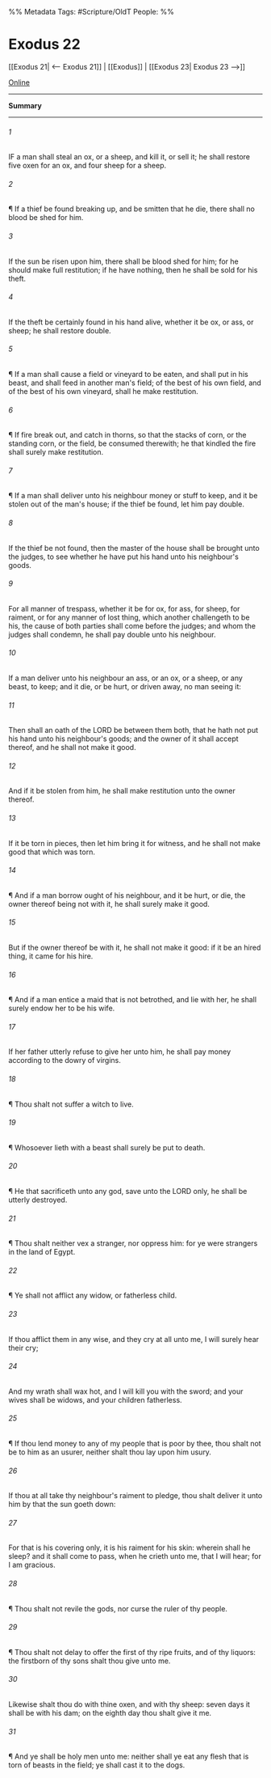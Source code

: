 

%% Metadata
Tags: #Scripture/OldT
People: 
%%
# Exodus 22
[[Exodus 21| <-- Exodus 21]] | [[Exodus]] | [[Exodus 23| Exodus 23 -->]]

[Online](https://churchofjesuschrist.org/study/scriptures/ot/ex/22?lang=eng)

---
__Summary__



---

###### 1
IF a man shall steal an ox, or a sheep, and kill it, or sell it; he shall restore five oxen for an ox, and four sheep for a sheep.
###### 2
¶ If a thief be found breaking up, and be smitten that he die, there shall no blood be shed for him.
###### 3
If the sun be risen upon him, there shall be blood shed for him; for he should make full restitution; if he have nothing, then he shall be sold for his theft.
###### 4
If the theft be certainly found in his hand alive, whether it be ox, or ass, or sheep; he shall restore double.
###### 5
¶ If a man shall cause a field or vineyard to be eaten, and shall put in his beast, and shall feed in another man's field; of the best of his own field, and of the best of his own vineyard, shall he make restitution.
###### 6
¶ If fire break out, and catch in thorns, so that the stacks of corn, or the standing corn, or the field, be consumed therewith; he that kindled the fire shall surely make restitution.
###### 7
¶ If a man shall deliver unto his neighbour money or stuff to keep, and it be stolen out of the man's house; if the thief be found, let him pay double.
###### 8
If the thief be not found, then the master of the house shall be brought unto the judges, to see whether he have put his hand unto his neighbour's goods.
###### 9
For all manner of trespass, whether it be for ox, for ass, for sheep, for raiment, or for any manner of lost thing, which another challengeth to be his, the cause of both parties shall come before the judges; and whom the judges shall condemn, he shall pay double unto his neighbour.
###### 10
If a man deliver unto his neighbour an ass, or an ox, or a sheep, or any beast, to keep; and it die, or be hurt, or driven away, no man seeing it:
###### 11
Then shall an oath of the LORD be between them both, that he hath not put his hand unto his neighbour's goods; and the owner of it shall accept thereof, and he shall not make it good.
###### 12
And if it be stolen from him, he shall make restitution unto the owner thereof.
###### 13
If it be torn in pieces, then let him bring it for witness, and he shall not make good that which was torn.
###### 14
¶ And if a man borrow ought of his neighbour, and it be hurt, or die, the owner thereof being not with it, he shall surely make it good.
###### 15
But if the owner thereof be with it, he shall not make it good: if it be an hired thing, it came for his hire.
###### 16
¶ And if a man entice a maid that is not betrothed, and lie with her, he shall surely endow her to be his wife.
###### 17
If her father utterly refuse to give her unto him, he shall pay money according to the dowry of virgins.
###### 18
¶ Thou shalt not suffer a witch to live.
###### 19
¶ Whosoever lieth with a beast shall surely be put to death.
###### 20
¶ He that sacrificeth unto any god, save unto the LORD only, he shall be utterly destroyed.
###### 21
¶ Thou shalt neither vex a stranger, nor oppress him: for ye were strangers in the land of Egypt.
###### 22
¶ Ye shall not afflict any widow, or fatherless child.
###### 23
If thou afflict them in any wise, and they cry at all unto me, I will surely hear their cry;
###### 24
And my wrath shall wax hot, and I will kill you with the sword; and your wives shall be widows, and your children fatherless.
###### 25
¶ If thou lend money to any of my people that is poor by thee, thou shalt not be to him as an usurer, neither shalt thou lay upon him usury.
###### 26
If thou at all take thy neighbour's raiment to pledge, thou shalt deliver it unto him by that the sun goeth down:
###### 27
For that is his covering only, it is his raiment for his skin: wherein shall he sleep?  and it shall come to pass, when he crieth unto me, that I will hear; for I am gracious.
###### 28
¶ Thou shalt not revile the gods, nor curse the ruler of thy people.
###### 29
¶ Thou shalt not delay to offer the first of thy ripe fruits, and of thy liquors: the firstborn of thy sons shalt thou give unto me.
###### 30
Likewise shalt thou do with thine oxen, and with thy sheep: seven days it shall be with his dam; on the eighth day thou shalt give it me.
###### 31
¶ And ye shall be holy men unto me: neither shall ye eat any flesh that is torn of beasts in the field; ye shall cast it to the dogs.



